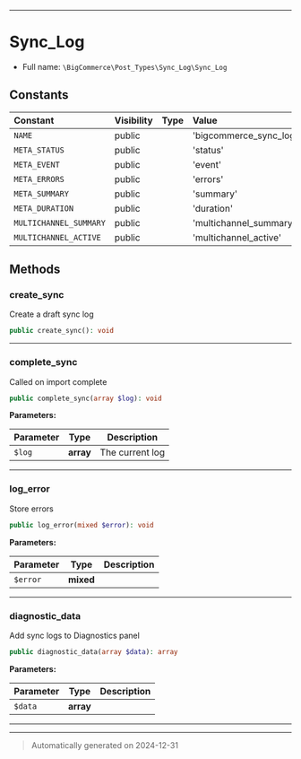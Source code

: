***

# Sync_Log





* Full name: `\BigCommerce\Post_Types\Sync_Log\Sync_Log`


## Constants

| Constant | Visibility | Type | Value |
|:---------|:-----------|:-----|:------|
|`NAME`|public| |&#039;bigcommerce_sync_log&#039;|
|`META_STATUS`|public| |&#039;status&#039;|
|`META_EVENT`|public| |&#039;event&#039;|
|`META_ERRORS`|public| |&#039;errors&#039;|
|`META_SUMMARY`|public| |&#039;summary&#039;|
|`META_DURATION`|public| |&#039;duration&#039;|
|`MULTICHANNEL_SUMMARY`|public| |&#039;multichannel_summary&#039;|
|`MULTICHANNEL_ACTIVE`|public| |&#039;multichannel_active&#039;|


## Methods


### create_sync

Create a draft sync log

```php
public create_sync(): void
```












***

### complete_sync

Called on import complete

```php
public complete_sync(array $log): void
```








**Parameters:**

| Parameter | Type | Description |
|-----------|------|-------------|
| `$log` | **array** | The current log |





***

### log_error

Store errors

```php
public log_error(mixed $error): void
```








**Parameters:**

| Parameter | Type | Description |
|-----------|------|-------------|
| `$error` | **mixed** |  |





***

### diagnostic_data

Add sync logs to Diagnostics panel

```php
public diagnostic_data(array $data): array
```








**Parameters:**

| Parameter | Type | Description |
|-----------|------|-------------|
| `$data` | **array** |  |





***


***
> Automatically generated on 2024-12-31

